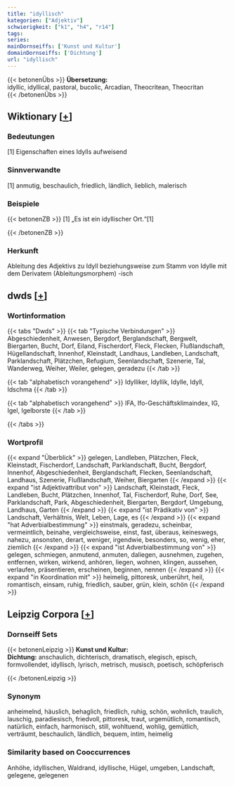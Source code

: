 ```yaml
---
title: "idyllisch"
kategorien: ["Adjektiv"]
schwierigkeit: ["k1", "h4", "r14"]
tags:
series:
mainDornseiffs: ['Kunst und Kultur']
domainDornseiffs: ['Dichtung']
url: "idyllisch"
---
```


{{< betonenÜbs >}}
**Übersetzung:**  
idyllic, idyllical, pastoral, bucolic, Arcadian, Theocritean, Theocritan  
{{< /betonenÜbs >}}

## Wiktionary [[+](https://de.wiktionary.org/wiki/idyllisch)]

### Bedeutungen
[1] Eigenschaften eines Idylls aufweisend  

### Sinnverwandte
[1] anmutig, beschaulich, friedlich, ländlich, lieblich, malerisch  

### Beispiele
{{< betonenZB >}}
[1] „Es ist ein idyllischer Ort.“[1]  

{{< /betonenZB >}}
### Herkunft
Ableitung des Adjektivs zu Idyll beziehungsweise zum Stamm von Idylle mit dem Derivatem (Ableitungsmorphem) -isch  



## dwds [[+](https://www.dwds.de/wb/idyllisch)]

### Wortinformation
{{< tabs "Dwds" >}}
{{< tab "Typische Verbindungen" >}}
Abgeschiedenheit, Anwesen, Bergdorf, Berglandschaft, Bergwelt, Biergarten, Bucht, Dorf, Eiland, Fischerdorf, Fleck, Flecken, Flußlandschaft, Hügellandschaft, Innenhof, Kleinstadt, Landhaus, Landleben, Landschaft, Parklandschaft, Plätzchen, Refugium, Seenlandschaft, Szenerie, Tal, Wanderweg, Weiher, Weiler, gelegen, geradezu
{{< /tab >}}

{{< tab "alphabetisch vorangehend" >}}
Idylliker, Idyllik, Idylle, Idyll, Idschma
{{< /tab >}}

{{< tab "alphabetisch vorangehend" >}}
IFA, Ifo-Geschäftsklimaindex, IG, Igel, Igelborste
{{< /tab >}}

{{< /tabs >}}

### Wortprofil
{{< expand "Überblick" >}} gelegen, Landleben, Plätzchen, Fleck, Kleinstadt, Fischerdorf, Landschaft, Parklandschaft, Bucht, Bergdorf, Innenhof, Abgeschiedenheit, Berglandschaft, Flecken, Seenlandschaft, Landhaus, Szenerie, Flußlandschaft, Weiher, Biergarten {{< /expand >}}
{{< expand "ist Adjektivattribut von" >}} Landschaft, Kleinstadt, Fleck, Landleben, Bucht, Plätzchen, Innenhof, Tal, Fischerdorf, Ruhe, Dorf, See, Parklandschaft, Park, Abgeschiedenheit, Biergarten, Bergdorf, Umgebung, Landhaus, Garten {{< /expand >}}
{{< expand "ist Prädikativ von" >}} Landschaft, Verhältnis, Welt, Leben, Lage, es {{< /expand >}}
{{< expand "hat Adverbialbestimmung" >}} einstmals, geradezu, scheinbar, vermeintlich, beinahe, vergleichsweise, einst, fast, überaus, keineswegs, nahezu, ansonsten, derart, weniger, irgendwie, besonders, so, wenig, eher, ziemlich {{< /expand >}}
{{< expand "ist Adverbialbestimmung von" >}} gelegen, schmiegen, anmutend, anmuten, daliegen, ausnehmen, zugehen, entfernen, wirken, wirkend, anhören, liegen, wohnen, klingen, aussehen, verlaufen, präsentieren, erscheinen, beginnen, nennen {{< /expand >}}
{{< expand "in Koordination mit" >}} heimelig, pittoresk, unberührt, heil, romantisch, einsam, ruhig, friedlich, sauber, grün, klein, schön {{< /expand >}}

## Leipzig Corpora [[+](https://corpora.uni-leipzig.de/en/res?word=idyllisch&corpusId=deu_newscrawl-public_2018)]

### Dornseiff Sets
{{< betonenLeipzig >}}
**Kunst und Kultur:**  
**Dichtung:** anschaulich, dichterisch, dramatisch, elegisch, episch, formvollendet, idyllisch, lyrisch, metrisch, musisch, poetisch, schöpferisch  

{{< /betonenLeipzig >}}

### Synonym
anheimelnd, häuslich, behaglich, friedlich, ruhig, schön, wohnlich, traulich, lauschig, paradiesisch, friedvoll, pittoresk, traut, urgemütlich, romantisch, natürlich, einfach, harmonisch, still, wohltuend, wohlig, gemütlich, verträumt, beschaulich, ländlich, bequem, intim, heimelig


### Similarity based on Cooccurrences
Anhöhe, idyllischen, Waldrand, idyllische, Hügel, umgeben, Landschaft, gelegene, gelegenen

